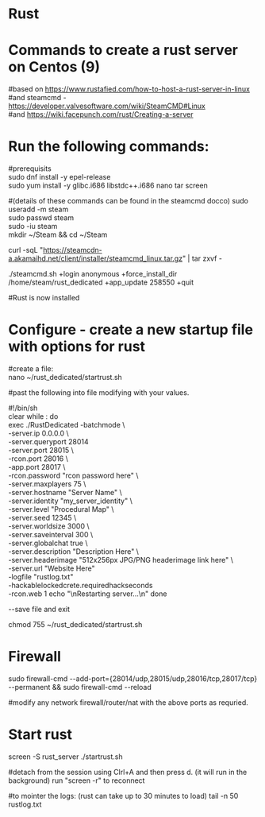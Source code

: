 # Rust
# Commands to create a rust server on Centos (9)

#based on https://www.rustafied.com/how-to-host-a-rust-server-in-linux  
#and steamcmd - https://developer.valvesoftware.com/wiki/SteamCMD#Linux  
#and https://wiki.facepunch.com/rust/Creating-a-server  
  
# Run the following commands: 
#prerequisits  
sudo dnf install -y epel-release  
sudo yum install -y glibc.i686 libstdc++.i686 nano tar screen

#(details of these commands can be found in the steamcmd docco)
sudo useradd -m steam  
sudo passwd steam   
sudo -iu steam  
mkdir ~/Steam && cd ~/Steam  
  
curl -sqL "https://steamcdn-a.akamaihd.net/client/installer/steamcmd_linux.tar.gz" | tar zxvf -  
  
./steamcmd.sh +login anonymous +force_install_dir /home/steam/rust_dedicated +app_update 258550 +quit  
  
#Rust is now installed
  
# Configure - create a new startup file with options for rust  
#create a file:  
nano ~/rust_dedicated/startrust.sh  
  
#past the following into file modifying with your values.

#!/bin/sh  
clear while : do  
  exec ./RustDedicated -batchmode \  
  -server.ip 0.0.0.0 \  
  -server.queryport 28014 \
  -server.port 28015 \  
  -rcon.port 28016 \  
  -app.port 28017 \  
  -rcon.password "rcon password here" \  
  -server.maxplayers 75 \  
  -server.hostname "Server Name" \  
  -server.identity "my_server_identity" \  
  -server.level "Procedural Map" \  
  -server.seed 12345 \  
  -server.worldsize 3000 \  
  -server.saveinterval 300 \  
  -server.globalchat true \  
  -server.description "Description Here" \  
  -server.headerimage "512x256px JPG/PNG headerimage link here" \  
  -server.url "Website Here"  \
  -logfile "rustlog.txt"  \
  -hackablelockedcrete.requiredhackseconds \
  -rcon.web 1
  echo "\nRestarting server...\n" done  

--save file and exit

chmod 755 ~/rust_dedicated/startrust.sh 

# Firewall
sudo firewall-cmd --add-port={28014/udp,28015/udp,28016/tcp,28017/tcp} --permanent  && sudo firewall-cmd --reload  

#modify any network firewall/router/nat with the above ports as requried.

# Start rust
screen -S rust_server ./startrust.sh

#detach from the session using Clrl+A and then press d. (it will run in the background) run "screen -r" to reconnect

#to mointer the logs: (rust can take up to 30 minutes to load)
tail -n 50 rustlog.txt
